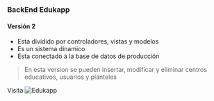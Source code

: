### BackEnd Edukapp
#### Versión 2 

* Esta dividido por controladores, vistas y modelos
* Es un sistema dinamico 
* Esta conectado a la base de datos de producción

>En esta version se pueden insertar, modificar y eliminar centros educativos, usuarios y planteles

Visita ![Edukapp](https://edukapp.com.mx/)